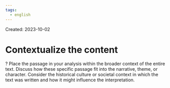 ```yaml
---
tags:
  - english
---
```

Created: 2023-10-02

# Contextualize the content
?
Place the passage in your analysis within the broader context  of the entire text. Discuss how these specific passage fit into the narrative, theme, or character. Consider the historical culture or societal context in which the text was written and how it might influence the interpretation.
<!--SR:!2024-01-17,64,250-->